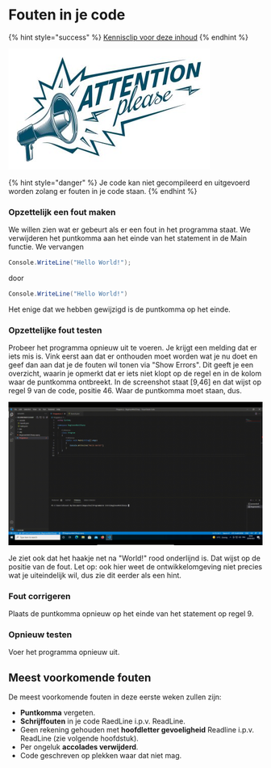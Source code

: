 # Fouten in je code

{% hint style="success" %}
[Kennisclip voor deze inhoud](https://youtu.be/seZ8MfWdRf4)
{% endhint %}

![](<../../.gitbook/assets/image (40).png>)

{% hint style="danger" %}
Je code kan niet gecompileerd en uitgevoerd worden zolang er fouten in je code staan.
{% endhint %}

### Opzettelijk een fout maken

We willen zien wat er gebeurt als er een fout in het programma staat. We verwijderen het puntkomma aan het einde van het statement in de Main functie. We vervangen

```csharp
Console.WriteLine("Hello World!");
```

door

```csharp
Console.WriteLine("Hello World!")
```

Het enige dat we hebben gewijzigd is de puntkomma op het einde.

### Opzettelijke fout testen

Probeer het programma opnieuw uit te voeren. Je krijgt een melding dat er iets mis is. Vink eerst aan dat er onthouden moet worden wat je nu doet en geef dan aan dat je de fouten wil tonen via "Show Errors". Dit geeft je een overzicht, waarin je opmerkt dat er iets niet klopt op de regel en in de kolom waar de puntkomma ontbreekt. In de screenshot staat \[9,46] en dat wijst op regel 9 van de code, positie 46. Waar de puntkomma moet staan, dus.

![](../../.gitbook/assets/intentional-error.gif)

Je ziet ook dat het haakje net na "World!" rood onderlijnd is. Dat wijst op de positie van de fout. Let op: ook hier weet de ontwikkelomgeving niet precies wat je uiteindelijk wil, dus zie dit eerder als een hint.

### Fout corrigeren

Plaats de puntkomma opnieuw op het einde van het statement op regel 9.

### Opnieuw testen

Voer het programma opnieuw uit.

## Meest voorkomende fouten

De meest voorkomende fouten in deze eerste weken zullen zijn:

* **Puntkomma** vergeten.
* **Schrijffouten** in je code RaedLine i.p.v. ReadLine.
* Geen rekening gehouden met **hoofdletter gevoeligheid** Readline i.p.v. ReadLine (zie volgende hoofdstuk).
* Per ongeluk **accolades verwijderd**.
* Code geschreven op plekken waar dat niet mag.
